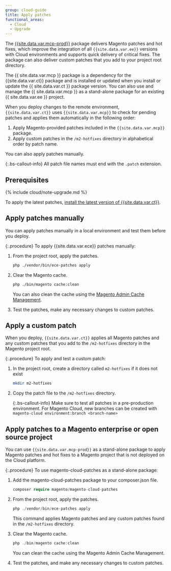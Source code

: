 ```yaml
---
group: cloud-guide
title: Apply patches
functional_areas:
  - Cloud
  - Upgrade
---
```

The [{{site.data.var.mcp-prod}}](https://github.com/magento/magento-cloud-patches) package
delivers Magento patches and hot fixes, which improve the integration of all `{{site.data.var.ee}}` versions with Cloud environments and supports quick delivery of critical fixes. The package can also deliver custom patches that you add to your project root directory.

The {{ site.data.var.mcp }} package is a dependency for the {{site.data.var.ct}} package and is installed or updated when you install or update the {{ site.data.var.ct }} package version. You can also use and manage the {{ site.data.var.mcp }} as a stand-alone package for an existing {{ site.data.var.ee }} project.

When you deploy changes to the remote environment, `{{site.data.var.ct}}` uses `{{site.data.var.mcp}}` to check for pending patches and applies them automatically in the following order:

1. Apply Magento-provided patches included in the `{{site.data.var.mcp}}` package.
1. Apply custom patches in the `/m2-hotfixes` directory in alphabetical order by patch name.

You can also apply patches manually.

{:.bs-callout-info}
All patch file names must end with the `.patch` extension.

## Prerequisites

{% include cloud/note-upgrade.md %}

To apply the latest patches, [install the latest version of {{site.data.var.ct}}]({{site.baseurl}}/cloud/project/ece-tools-update.html).

## Apply patches manually

You can apply patches manually in a local environment and test them before you deploy.

{:.procedure}
To apply {{site.data.var.ece}} patches manually:

1. From the project root, apply the patches.

   ```bash
   php ./vendor/bin/ece-patches apply
   ```

1. Clear the Magento cache.

   ```bash
   php ./bin/magento cache:clean
   ```

   You can also clean the cache using the [Magento Admin Cache Management](http://docs.magento.com/m2/ee/user_guide/system/cache-management.html).

1. Test the patches, make any necessary changes to custom patches.

## Apply a custom patch

When you deploy, `{{site.data.var.ct}}` applies all Magento patches and any custom patches that you add to the `/m2-hotfixes` directory in the Magento project root.

{:.procedure}
To apply and test a custom patch:

1. In the project root, create a directory called `m2-hotfixes` if it does not exist

   ```bash
   mkdir m2-hotfixes
   ```

1. Copy the patch file to the `/m2-hotfixes` directory.

   {:.bs-callout-info}
   Make sure to test all patches in a pre-production environment.  For Magento Cloud, new branches can be created with `magento-cloud environment:branch <branch-name>`

## Apply patches to a Magento enterprise or open source project

You can use `{{site.data.var.mcp-prod}}` as a stand-alone package to apply Magento patches and hot fixes to a Magento project that is not deployed on the Cloud platform.

{:.procedure}
To use magento-cloud-patches as a stand-alone package:

1. Add the magento-cloud-patches package to your composer.json file.

   ```php
   composer require magento/magento-cloud-patches
   ```

1. From the project root, apply the patches.

   ```php
   php ./vendor/bin/ece-patches apply
   ```

   This command applies Magento patches and any custom patches found in the `/m2-hotfixes` directory.

1. Clear the Magento cache.

   ```php
   php ./bin/magento cache:clean
   ```

   You can clean the cache using the Magento Admin Cache Management.

1. Test the patches, and make any necessary changes to custom patches.
